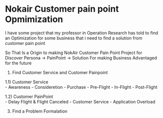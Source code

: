 # Nokair Customer pain point Opmimization
  I have some project that my professor in Operation Research has told to find an Optimization for some business that i need to find a solution from customer pain point

  So That Is a Origin to making NokAir Customer Pain Point Project for Discover Persona -> PainPoint -> Solution For making Business Advantaged for the future
1) Find Customer Service and Customer Painpoint
     
 1.1) Customer Service  
     - Awareness
     - Consideretion
     - Purchase
     - Pre-Flight
     - In-Flight
     - Post-Flight  

   1.2) Customer PainPoint  
     - Delay Flight & Flight Canceled
     - Customer Service
     - Application Overload  

3) Find a Problem Formalation

   
